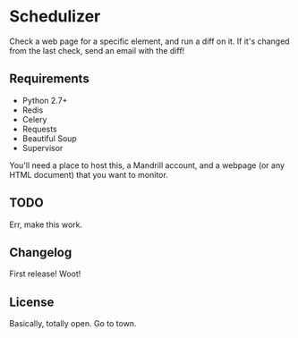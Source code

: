 Schedulizer
===========

Check a web page for a specific element, and run a diff on it.  If it's changed from the last check, send an email with the diff!


Requirements
------------

- Python 2.7+
- Redis
- Celery
- Requests
- Beautiful Soup
- Supervisor

You'll need a place to host this, a Mandrill account, and a webpage (or any HTML document) that you want to monitor.


TODO
----

Err, make this work.


Changelog
---------

First release! Woot!


License
-------

Basically, totally open.  Go to town.